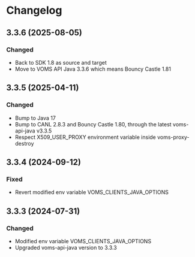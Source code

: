 <!--
SPDX-FileCopyrightText: 2006 Istituto Nazionale di Fisica Nucleare

SPDX-License-Identifier: Apache-2.0
-->

# Changelog

## 3.3.6 (2025-08-05)

### Changed

* Back to SDK 1.8 as source and target
* Move to VOMS API Java 3.3.6 which means Bouncy Castle 1.81

## 3.3.5 (2025-04-11)

### Changed

* Bump to Java 17
* Bump to CANL 2.8.3 and Bouncy Castle 1.80, through the latest voms-api-java v3.3.5
* Respect X509_USER_PROXY environment variable inside voms-proxy-destroy

## 3.3.4 (2024-09-12)

### Fixed

* Revert modified env variable VOMS_CLIENTS_JAVA_OPTIONS

## 3.3.3 (2024-07-31)

### Changed

* Modified env variable VOMS_CLIENTS_JAVA_OPTIONS
* Upgraded voms-api-java version to 3.3.3
